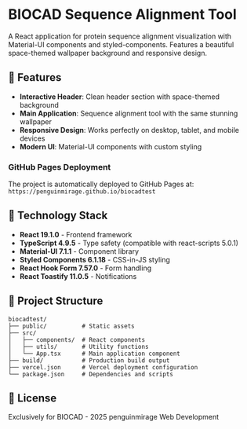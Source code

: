 # BIOCAD Sequence Alignment Tool

A React application for protein sequence alignment visualization with Material-UI components and styled-components. Features a beautiful space-themed wallpaper background and responsive design.

## 🌟 Features

- **Interactive Header**: Clean header section with space-themed background
- **Main Application**: Sequence alignment tool with the same stunning wallpaper
- **Responsive Design**: Works perfectly on desktop, tablet, and mobile devices
- **Modern UI**: Material-UI components with custom styling

### GitHub Pages Deployment

The project is automatically deployed to GitHub Pages at:
`https://penguinmirage.github.io/biocadtest`

## 🔧 Technology Stack

- **React 19.1.0** - Frontend framework
- **TypeScript 4.9.5** - Type safety (compatible with react-scripts 5.0.1)
- **Material-UI 7.1.1** - Component library
- **Styled Components 6.1.18** - CSS-in-JS styling
- **React Hook Form 7.57.0** - Form handling
- **React Toastify 11.0.5** - Notifications

## 📁 Project Structure

```
biocadtest/
├── public/          # Static assets
├── src/
│   ├── components/  # React components
│   ├── utils/       # Utility functions
│   └── App.tsx      # Main application component
├── build/           # Production build output
├── vercel.json      # Vercel deployment configuration
└── package.json     # Dependencies and scripts
```

## 📝 License

Exclusively for BIOCAD - 2025 penguinmirage Web Development
